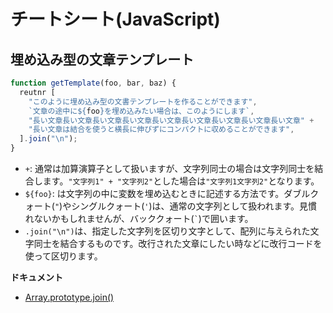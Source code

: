 # チートシート(JavaScript)

## 埋め込み型の文章テンプレート

```javascript
function getTemplate(foo, bar, baz) {
  reutnr [
    "このように埋め込み型の文書テンプレートを作ることができます",
    `文章の途中に${foo}を埋め込みたい場合は、このようにします`,
    "長い文章長い文章長い文章長い文章長い文章長い文章長い文章長い文章長い文章" +
    "長い文章は結合を使うと横長に伸びずにコンパクトに収めることができます",
  ].join("\n");
}
```

- `+`: 通常は加算演算子として扱いますが、文字列同士の場合は文字列同士を結合します。`"文字列1" + "文字列2"`とした場合は`"文字列1文字列2"`となります。
- `${foo}`: は文字列の中に変数を埋め込むときに記述する方法です。ダブルクォート(`"`)やシングルクォート(`'`)は、通常の文字列として扱われます。見慣れないかもしれませんが、バッククォート(`` ` ``)で囲います。
- `.join("\n")`は、指定した文字列を区切り文字として、配列に与えられた文字同士を結合するものです。改行された文章にしたい時などに改行コードを使って区切ります。

**ドキュメント**

- [Array.prototype.join()](https://developer.mozilla.org/ja/docs/Web/JavaScript/Reference/Global_Objects/Array/join)
